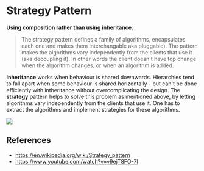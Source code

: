 ﻿# Strategy Pattern
**Using composition rather than using inheritance.**
> The strategy pattern defines a family of algorithms, encapsulates each one and makes them interchangable aka pluggable). The pattern makes the algorithms vary independently from the clients that use it (aka decoupling it). In other words the client doesn't have top change when the algorithm changes, or when an algorithm is added.

**Inheritance** works when behaviour is shared downwards. Hierarchies tend to fall apart when some behaviour is shared horizontally - but can't be done efficiently with intheritance without overcomplicating the design. The **strategy** pattern helps to solve this problem as mentioned above, by letting algorithms vary independently from the clients that use it. One has to extract the algorithms and implement strategies for these algorithms.

<img src="https://upload.wikimedia.org/wikipedia/commons/3/39/Strategy_Pattern_in_UML.png"/>

## References
- https://en.wikipedia.org/wiki/Strategy_pattern
- https://www.youtube.com/watch?v=v9ejT8FO-7I